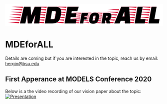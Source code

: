 ![](mdeforall-logo.png)
# MDEforALL

Details are coming but if you are interested in the topic, reach us by email: hergin@bsu.edu

## First Apperance at MODELS Conference 2020

Below is a the video recording of our vision paper about the topic:
[![Presentation](http://img.youtube.com/vi/orb2BIS2u5I/0.jpg)](http://www.youtube.com/watch?v=orb2BIS2u5I "MODELS 2020 Talk for the MDEforALL")
